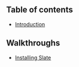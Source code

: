 ## Table of contents

- [Introduction](Introduction.md)

## Walkthroughs

- [Installing Slate](walkthroughs/01-installing-slate.md)